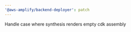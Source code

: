 ```yaml
---
'@aws-amplify/backend-deployer': patch
---
```


Handle case where synthesis renders empty cdk assembly
